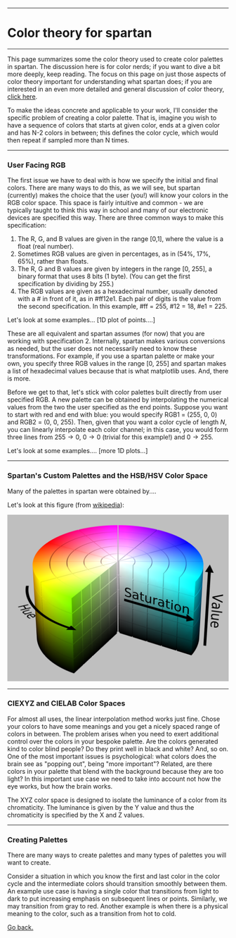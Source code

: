 ____
# Color theory for spartan
____

This page summarizes some the color theory used to create color palettes in spartan. The discussion here is for color nerds; if you want to dive a bit more deeply, keep reading. The focus on this page on just those aspects of color theory important for understanding what spartan does; if you are interested in an even more detailed and general discussion of color theory, [click here](color_theory_detailed). 

To make the ideas concrete and applicable to your work, I'll consider the specific problem of creating a color palette. That is, imagine you wish to have a sequence of colors that starts at given color, ends at a given color and has N-2 colors in between; this defines the color cycle, which would then repeat if sampled more than N times.

___
### User Facing RGB 

The first issue we have to deal with is how we specify the initial and final colors. There are many ways to do this, as we will see, but spartan (currently) makes the choice that the user (you!) will know your colors in the RGB color space. This space is fairly intuitive and common - we are typically taught to think this way in school and many of our electronic devices are specified this way. There are three common ways to make this specification:

1. The R, G, and B values are given in the range [0,1], where the value is a float (real number). 
2. Sometimes RGB values are given in percentages, as in (54%, 17%, 65%), rather than floats.
3. The R, G and B values are given by integers in the range [0, 255], a binary format that uses 8 bits (1 byte).  (You can get the first specification by dividing by 255.)
4. The RGB values are given as a hexadecimal number, usually denoted with a # in front of it, as in #ff12e1. Each pair of digits is the value from the second specification. In this example, #ff = 255, #12 = 18, #e1 = 225. 

Let's look at some examples... [1D plot of points....]

These are all equivalent and spartan assumes (for now) that you are working with specification 2. Internally, spartan makes various conversions as needed, but the user does not necessarily need to know these transformations. For example, if you use a spartan palette or make your own, you specify three RGB values in the range [0, 255] and spartan makes a list of hexadecimal values because that is what matplotlib uses. And, there is more.

Before we get to that, let's stick with color palettes built directly from user specified RGB. A new palette can be obtained by interpolating the numerical values from the two the user specified as the end points. Suppose you want to start with red and end with blue: you would specify RGB1 = (255, 0, 0) and RGB2 = (0, 0, 255). Then, given that you want a color cycle of length $N$, you can linearly interpolate each color channel; in this case, you would form three lines from $255 \to 0$, $0 \to 0$ (trivial for this example!) and $0 \to 255$.  

Let's look at some examples.... [more 1D plots...]


___
### Spartan's Custom Palettes and the HSB/HSV Color Space 

Many of the palettes in spartan were obtained by....

Let's look at this figure (from [wikipedia](https://en.wikipedia.org/wiki/HSL_and_HSV)):

![HSV](HSV_color_solid_cylinder_saturation_gray.png)

____
### CIEXYZ and CIELAB Color Spaces

For almost all uses, the linear interpolation method works just fine. Chose your colors to have some meanings and you get a nicely spaced range of colors in between. The problem arises when you need to exert additional control over the colors in your bespoke palette. Are the colors generated kind to color blind people? Do they print well in black and white? And, so on. One of the most important issues is psychological: what colors does the brain see as "popping out", being "more important"? Related, are there colors in your palette that blend with the background because they are too light? In this important use case we need to take into account not how the eye works, but how the brain works. 


The XYZ color space is designed to isolate the luminance of a color from its chromaticity. The luminance is given by the Y value and thus the chromaticity is specified by the X and Z values.

____
### Creating Palettes

There are many ways to create palettes and many types of palettes you will want to create. 

Consider a situation in which you know the first and last color in the color cycle and the intermediate colors should transition smoothly between them. An example use case is having a single color that transitions from light to dark to put increasing emphasis on subsequent lines or points. Similarly, we may transition from gray to red. Another example is when there is a physical meaning to the color, such as a transition from hot to cold. 


[Go back.](index.md)
